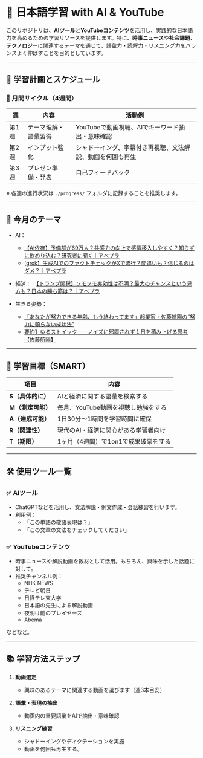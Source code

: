 # 🌸 日本語学習 with AI & YouTube

このリポジトリは、**AIツール**と**YouTubeコンテンツ**を活用し、実践的な日本語力を高めるための学習リソースを提供します。特に、**時事ニュース**や**社会課題**、**テクノロジー**に関連するテーマを通じて、語彙力・読解力・リスニング力をバランスよく伸ばすことを目的としています。

---

## 📅 学習計画とスケジュール

### 🔁 月間サイクル（4週間）

| 週 | 内容 | 活動例 |
|----|------|--------|
| 第1週 | テーマ理解・語彙習得 | YouTubeで動画視聴、AIでキーワード抽出・意味確認 |
| 第2週 | インプット強化 | シャドーイング、字幕付き再視聴、文法解説、動画を何回も再生 |
| 第3週 | プレゼン準備・発表 | 自己フィードバック |

※ 各週の進行状況は `./progress/` フォルダに記録することを推奨します。

---

## 🎯 今月のテーマ

- AI：
  - [【AI依存】予備群が69万人？共感力の向上で感情移入しやすく？知らずに飲めり込む？研究者に聞く｜アベプラ](https://www.youtube.com/watch?v=42_hDNFCDJo)
  - [[grok】生成AIでのファクトチェックがXで流行？間違いも？信じるのはダメ？｜アベプラ ](https://www.youtube.com/watch?v=Vkf1ZKrASyQ)

- 経済：　[【トランプ関税】ソモソモ実効性は不明？最大のチャンスという見方も？日本の勝ち筋は？｜アベプラ](https://www.youtube.com/watch?v=h8DR-2d3tgc)

- 生きる姿勢：
  - [「あなたが努力できる年齢、もう終わってます」起業家・佐藤航陽の“努力に頼らない成功法”](https://www.youtube.com/watch?v=znRPb6jsjS0)
  - [要約】ゆるストイック ── ノイズに邪魔されず１日を積み上げる思考【佐藤航陽】](https://www.youtube.com/watch?v=aKXOwP6yblg)

---

## 🧭 学習目標（SMART）

| 項目 | 内容 |
|------|------|
| **S（具体的に）** | AIと経済に関する語彙を検索する |
| **M（測定可能）** | 毎月、YouTube動画を視聴し勉強をする |
| **A（達成可能）** | 1日30分〜1時間を学習時間に確保 |
| **R（関連性）** | 現代のAI・経済に関心がある学習者向け |
| **T（期限）** | 1ヶ月（4週間）で1on1で成果破票をする |

---

## 🛠 使用ツール一覧

### ✅ AIツール
- ChatGPTなどを活用し、文法解説・例文作成・会話練習を行います。
- 利用例：
  - 「この単語の敬語表現は？」
  - 「この文章の文法をチェックしてください」

### ✅ YouTubeコンテンツ
- 時事ニュースや解説動画を教材として活用。もちろん、興味を示した話題に対して。
- 推奨チャンネル例：
  - NHK NEWS
  - テレビ朝日
  - 日経テレ東大学
  - 日本語の先生による解説動画
  - 夜明け前のプレイヤーズ
  - Abema

などなど。

---

## 📚 学習方法ステップ

1. **動画選定**
   - 興味のあるテーマに関連する動画を選びます（週3本目安）

2. **語彙・表現の抽出**
   - 動画内の重要語彙をAIで抽出・意味確認

3. **リスニング練習**
   - シャドーイングやディクテーションを実施
   - 動画を何回も再生する。
